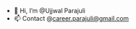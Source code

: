 - 👋 Hi, I’m @Ujjwal Parajuli
- 📫 Contact @career.parajuli@gmail.com

<!---
careerparajuli/careerparajuli is a ✨ special ✨ repository because its `README.md` (this file) appears on your GitHub profile.
You can click the Preview link to take a look at your changes.
--->
